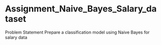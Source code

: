 # Assignment_Naive_Bayes_Salary_dataset
Problem Statement Prepare a classification model using Naive Bayes for salary data

